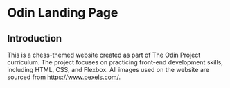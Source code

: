 # Odin Landing Page

## Introduction
This is a chess-themed website created as part of The Odin Project curriculum. The project focuses on practicing front-end development skills, including HTML, CSS, and Flexbox. All images used on the website are sourced from https://www.pexels.com/.
